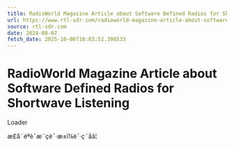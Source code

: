 ```yaml
---
title: RadioWorld Magazine Article about Software Defined Radios for Shortwave Listening
url: https://www.rtl-sdr.com/radioworld-magazine-article-about-software-defined-radios-for-shortwave-listening/
source: rtl-sdr.com
date: 2024-08-07
fetch_date: 2025-10-06T18:03:52.398533
---
```


# RadioWorld Magazine Article about Software Defined Radios for Shortwave Listening

Loader

æ­£å¨éªè¯æ¨çè¯·æ±ï¼è¯·ç¨åâ¦